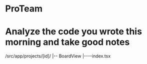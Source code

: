 # ProTeam

# Analyze the code you  wrote this morning  and take good notes
/src/app/projects/[id]/
  |-- BoardView
    |----index.tsx
  